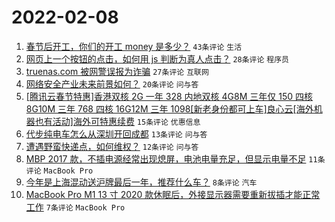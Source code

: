 # 2022-02-08

1. [春节后开工，你们的开工 money 是多少？](https://www.v2ex.com/t/832360) `43条评论` `生活`
1. [网页上一个按钮的点击，如何用 js 判断为真人点击？](https://www.v2ex.com/t/832362) `28条评论` `程序员`
1. [truenas.com 被网警误报为诈骗](https://www.v2ex.com/t/832355) `27条评论` `互联网`
1. [网络安全产业未来前景如何？](https://www.v2ex.com/t/832351) `20条评论` `问与答`
1. [[腾讯云春节特惠]香港双核 2G 一年 328 内地双核 4G8M 三年仅 150 四核 8G10M 三年 768 四核 16G12M 三年 1098[新老身份都可上车]良心云[海外机器也有活动]海外可特惠续费](https://www.v2ex.com/t/832354) `15条评论` `优惠信息`
1. [代步纯电车怎么从深圳开回成都](https://www.v2ex.com/t/832366) `13条评论` `问与答`
1. [遭遇野蛮快递点，如何维权？](https://www.v2ex.com/t/832361) `12条评论` `问与答`
1. [MBP 2017 款，不插电源经常出现熄屏，电池电量充足，但显示电量不足](https://www.v2ex.com/t/832359) `11条评论` `MacBook Pro`
1. [今年是上海混动送沪牌最后一年，推荐什么车？](https://www.v2ex.com/t/832370) `8条评论` `汽车`
1. [MacBook Pro M1 13 寸 2020 款休眠后，外接显示器需要重新拔插才能正常工作](https://www.v2ex.com/t/832377) `7条评论` `MacBook Pro`

